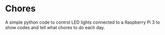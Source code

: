 # Chores
A simple python code to  control LED lights connected to a Raspberry Pi 3 to show codes and tell what chores to do each day.
